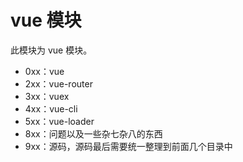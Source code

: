 # vue 模块

此模块为 vue 模块。

- 0xx：vue
- 2xx：vue-router
- 3xx：vuex
- 4xx：vue-cli
- 5xx：vue-loader
- 8xx：问题以及一些杂七杂八的东西
- 9xx：源码，源码最后需要统一整理到前面几个目录中
